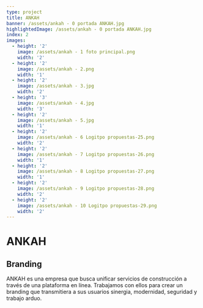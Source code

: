 ```yaml
---
type: project
title: ANKAH
banner: /assets/ankah - 0 portada ANKAH.jpg
highlightedImage: /assets/ankah - 0 portada ANKAH.jpg
index: 2
images:
  - height: '2'
    image: /assets/ankah - 1 foto principal.png
    width: '2'
  - height: '2'
    image: /assets/ankah - 2.png
    width: '1'
  - height: '2'
    image: /assets/ankah - 3.jpg
    width: '2'
  - height: '3'
    image: /assets/ankah - 4.jpg
    width: '3'
  - height: '2'
    image: /assets/ankah - 5.jpg
    width: '1'
  - height: '2'
    image: /assets/ankah - 6 Logitpo propuestas-25.png
    width: '2'
  - height: '2'
    image: /assets/ankah - 7 Logitpo propuestas-26.png
    width: '1'
  - height: '2'
    image: /assets/ankah - 8 Logitpo propuestas-27.png
    width: '1'
  - height: '2'
    image: /assets/ankah - 9 Logitpo propuestas-28.png
    width: '2'
  - height: '2'
    image: /assets/ankah - 10 Logitpo propuestas-29.png
    width: '2'
---
```

# ANKAH

## Branding

ANKAH es una empresa que busca unificar servicios de construcción a través de una plataforma en línea. Trabajamos con ellos para crear un branding que transmitiera a sus usuarios sinergia, modernidad, seguridad y trabajo arduo.
